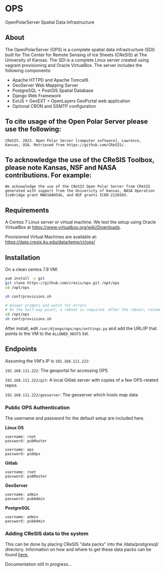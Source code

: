OPS
===

OpenPolarServer Spatial Data Infrastructure

## About

The OpenPolarServer (OPS) is a complete spatial data infrastructure (SDI) built for The Center for Remote Sensing of Ice Sheets (CReSIS) at The University of Kansas. The SDI is a complete Linux server created using vagrant provisioning and Oracle VirtualBox. The server includes the following components:

* Apache HTTPD and Apache Tomcat6
* GeoServer Web Mapping Server
* PostgreSQL + PostGIS Spatial Database
* Django Web Framework
* ExtJS + GeoEXT + OpenLayers GeoPortal web application
* Optional CRON and SSMTP configuration

## To cite usage of the Open Polar Server please use the following:

    CReSIS. 2023. Open Polar Server [computer software], Lawrence,  Kansas, USA. Retrieved from https://github.com/CReSIS/.

## To acknowledge the use of the CReSIS Toolbox, please note Kansas, NSF and NASA contributions. For example:

    We acknowledge the use of the CReSIS Open Polar Server from CReSIS generated with support from the University of Kansas, NASA Operation IceBridge grant NNX16AH54G, and NSF grants ICER-2126503.

## Requirements

A Centos 7 Linux server or virtual machine. We test the setup using Oracle VirtualBox at https://www.virtualbox.org/wiki/Downloads.

Provisioned Virtual Machines are available at:
https://data.cresis.ku.edu/data/temp/ct/ops/

## Installation

On a clean centos 7.9 VM:

```bash
yum install -y git
git clone https://github.com/cresis/ops.git /opt/ops
cd /opt/ops

sh conf/provisions.sh

# Answer prompts and watch for errors
# At the half-way point, a reboot is required. After the reboot, resume the script:
cd /opt/ops
sh conf/provisions.sh
```

After install, edit `/var/django/ops/ops/settings.py` and add the URL/IP that points to the VM to the `ALLOWED_HOSTS` list.

## Endpoints

Assuming the VM's IP is `192.168.111.222`:

`192.168.111.222`: The geoportal for accessing OPS

`192.168.111.222/git`: A local Gitlab server with copies of a few OPS-related repos

`192.168.111.222/geoserver`: The geoserver which hosts map data


### Public OPS Authentication

The username and password for the default setup are included here.

**Linux OS**

```
username: root
password: pubMaster
```

```
username: ops
password: pubOps
```

**Gitlab**

```
username: root
password: pubMaster
```

**GeoServer**

```
username: admin
password: pubAdmin
```

**PostgreSQL**

```
username: admin
password: pubAdmin
```

### Adding CReSIS data to the system

This can be done by placing CReSIS "data packs" into the /data/postgresql/ directory. Information on how and where to get these data packs can be found [here.](https://github.com/CReSIS/OPS/wiki/Data-bulkload)

Documentation still in progress...
